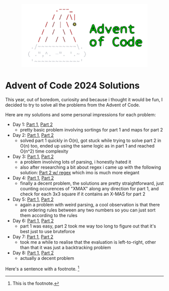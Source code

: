 
<p align="center">
  <img src="./assets/logo_no_background.png" width="400"/>
<br>

# Advent of Code 2024 Solutions

This year, out of boredom, curiosity and because i thought it would be fun, I decided to try to solve all the problems from the Advent of Code.
 
Here are my solutions and some personal impressions for each problem:
- Day 1: [Part 1](./solutions/day1/part1.cpp), [Part 2](./solutions/day1/part2.cpp)
  - pretty basic problem involving sortings for part 1 and maps for part 2
- Day 2: [Part 1](./solutions/day2/part1.cpp), [Part 2](./solutions/day2/part2.cpp)
  - solved part 1 quickly in O(n), got stuck while trying to solve part 2 in O(n) too, ended up using the same logic as in part 1 and reached O(n^2) time complexity
- Day 3: [Part 1](./solutions/day3/part1.cpp), [Part 2](./solutions/day3/part2.cpp)
  - a problem involving lots of parsing, i honestly hated it
  - also after researching a bit about regex i came up with the following solution: [Part 2 w/ regex](./solutions/day3/part2_regex.cpp) which imo is much more elegant
- Day 4: [Part 1](./solutions/day4/part1.cpp), [Part 2](./solutions/day4/part2.cpp)
  - finally a decent problem, the solutions are pretty straightforward, just counting occurences of "XMAX" along any direction for part 1, and check for each 3x3 square if it contains an X-MAS for part 2
- Day 5: [Part 1](./solutions/day5/part1.cpp), [Part 2](./solutions/day5/part2.cpp)
  - again a problem with weird parsing, a cool observation is that there are ordering rules between any two numbers so you can just sort them according to the rules
- Day 6: [Part 1](./solutions/day6/part1.cpp), [Part 2](./solutions/day6/part2.cpp)
  - part 1 was easy, part 2 took me way too long to figure out that it's best just to use bruteforce
- Day 7: [Part 1](./solutions/day7/part1.cpp), [Part 2](./solutions/day7/part2.cpp)
  - took me a while to realise that the evaluation is left-to-right, other than that it was just a backtracking problem
- Day 8: [Part 1](./solutions/day8/part1.cpp), [Part 2](./solutions/day8/part2.cpp)
  - actually a decent problem

Here's a sentence with a footnote. [^1]

[^1]: This is the footnote.